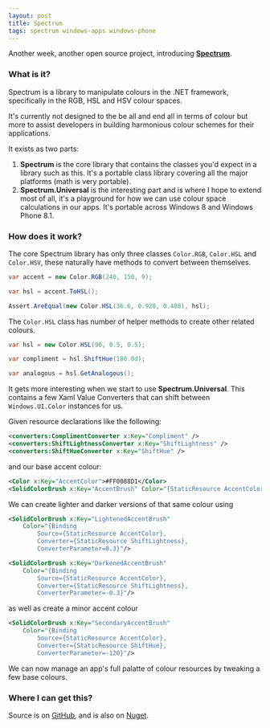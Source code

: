 ```yaml
---
layout: post
title: Spectrum
tags: spectrum windows-apps windows-phone
---
```


Another week, another open source project, introducing [**Spectrum**][github].

### What is it?

Spectrum is a library to manipulate colours in the .NET framework, specifically in the RGB, HSL and HSV colour spaces.

It's currently not designed to the be all and end all in terms of colour but more to assist developers in building harmonious colour schemes for their applications.

It exists as two parts:

 1. **Spectrum** is the core library that contains the classes you'd expect in a library such as this. It's a portable class library covering all the major platforms (math is very portable).
 2. **Spectrum.Universal** is the interesting part and is where I hope to extend most of all, it's a playground for how we can use colour space calculations in our apps. It's portable across Windows 8 and Windows Phone 8.1.

### How does it work?

The core Spectrum library has only three classes `Color.RGB`, `Color.HSL` and `Color.HSV`, these naturally have methods to convert between themselves.

``` csharp
var accent = new Color.RGB(240, 150, 9);

var hsl = accent.ToHSL();

Assert.AreEqual(new Color.HSL(36.6, 0.928, 0.488), hsl);
```

The `Color.HSL` class has number of helper methods to create other related colours.

``` csharp
var hsl = new Color.HSL(90, 0.5, 0.5);

var compliment = hsl.ShiftHue(180.0d);

var analogous = hsl.GetAnalogous();
```

It gets more interesting when we start to use **Spectrum.Universal**. This contains a few Xaml Value Converters that can shift between `Windows.UI.Color` instances for us.

Given resource declarations like the following:

``` xml
<converters:ComplimentConverter x:Key="Compliment" />
<converters:ShiftLightnessConverter x:Key="ShiftLightness" />
<converters:ShiftHueConverter x:Key="ShiftHue" />
```

and our base accent colour:

``` xml
<Color x:Key="AccentColor">#FF0088D1</Color>
<SolidColorBrush x:Key="AccentBrush" Color="{StaticResource AccentColor}"/>
```

We can create lighter and darker versions of that same colour using

``` xml
<SolidColorBrush x:Key="LightenedAccentBrush" 
	Color="{Binding 
		Source={StaticResource AccentColor}, 
		Converter={StaticResource ShiftLightness}, 
		ConverterParameter=0.3}"/>

<SolidColorBrush x:Key="DarkenedAccentBrush"
	Color="{Binding 
		Source={StaticResource AccentColor}, 
		Converter={StaticResource ShiftLightness}, 
		ConverterParameter=-0.3}"/>
```

as well as create a minor accent colour

``` xml
<SolidColorBrush x:Key="SecondaryAccentBrush" 
	Color="{Binding 
		Source={StaticResource AccentColor}, 
		Converter={StaticResource ShiftHue}, 
		ConverterParameter=-120}"/>
```

We can now manage an app's full palatte of colour resources by tweaking a few base colours.

### Where I can get this?

Source is on [GitHub][github], and is also on [Nuget][nuget].

[github]: https://github.com/nigel-sampson/spectrum
[nuget]: http://www.nuget.org/packages/Spectrum.Universal/